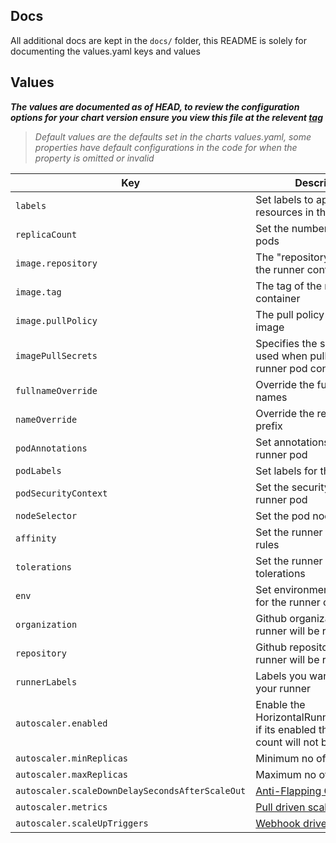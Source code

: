 ## Docs

All additional docs are kept in the `docs/` folder, this README is solely for documenting the values.yaml keys and values

## Values

**_The values are documented as of HEAD, to review the configuration options for your chart version ensure you view this file at the relevent [tag](https://github.com/actions-runner-controller/actions-runner-controller/tags)_**

> _Default values are the defaults set in the charts values.yaml, some properties have default configurations in the code for when the property is omitted or invalid_

| Key                                                      | Description                                                                                                                | Default                                                              |
|----------------------------------------------------------|----------------------------------------------------------------------------------------------------------------------------|----------------------------------------------------------------------|
| `labels`                                                 | Set labels to apply to all resources in the chart                                                                          |                                                                      |
| `replicaCount`                                           | Set the number of runner pods                                                                                          | 1                                                                    |
| `image.repository`                                       | The "repository/image" of the runner container                                                                         | summerwind/actions-runner                                 |
| `image.tag`                                              | The tag of the runner container                                                                                        |                                                                      |
| `image.pullPolicy`                                       | The pull policy of the runner image                                                                                    | IfNotPresent                                                         |
| `imagePullSecrets`                                       | Specifies the secret to be used when pulling the runner pod containers                                                 |                                                                      |
| `fullnameOverride`                                       | Override the full resource names	                                                                                        |                                                                      |
| `nameOverride`                                           | Override the resource name prefix	                                                                                        |                                                                      |
| `podAnnotations`                                         | Set annotations for the runner pod                                                                                     |                                                                      |
| `podLabels`                                              | Set labels for the runner pod                                                                                          |                                                                      |
| `podSecurityContext`                                     | Set the security context to runner pod                                                                                 |                                                                      |
| `nodeSelector`                                           | Set the  pod nodeSelector                                                                                        |                                                                      |
| `affinity`                                               | Set the runner pod affinity rules                                                                                      |                                                                      |
| `tolerations`                                            | Set the runner pod tolerations                                                                                         |                                                                      |
| `env`                                                    | Set environment variables for the runner container                                                                     |                                                                      |
| `organization`                                           | Github organization where runner will be registered                                                                        | test                                                       |
| `repository`                                             | Github repository where runner will be registered                                                                        |                                                          |
| `runnerLabels`                                           | Labels you want to add in your runner                                                                       | test                                                       |
| `autoscaler.enabled`                                     | Enable the HorizontalRunnerAutoscaler, if its enabled then replica count will not be used                                                                    | true                                                       |
| `autoscaler.minReplicas`                                 | Minimum no of replicas                                                                    | 1                                                      |
| `autoscaler.maxReplicas`                                 | Maximum no of replicas                                                                    | 5                                                      |
| `autoscaler.scaleDownDelaySecondsAfterScaleOut`          | [Anti-Flapping Configuration](https://github.com/saravanan30erd/actions-runner-controller#anti-flapping-configuration)                                                                   | 120                                                     |
| `autoscaler.metrics`                                 | [Pull driven scaling](https://github.com/saravanan30erd/actions-runner-controller#pull-driven-scaling)                                                                    | default                                                      |
| `autoscaler.scaleUpTriggers`                         | [Webhook driven scaling](https://github.com/saravanan30erd/actions-runner-controller#webhook-driven-scaling)                                                                    |                                                     |
